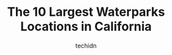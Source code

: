 ---
layout: ampstory
image: https://i0.wp.com/paketmu.com/wp-content/uploads/2023/06/super-silly-fun-land-0-in-california-1686363655.jpeg?resize=640,853
author: techidn
featured: false
description: Explore the diverse Waterpark scene in California, home to an incredible selection of 10 establishments catering to every taste. Whether youre in search of iconic favorites or undiscovered 
title: The 10 Largest Waterparks Locations in California
cover:
   title: The 10 Largest Waterparks Locations in California
   subtitle: RICKPATE
   background: https://paketmu.com/wp-content/uploads/2023/06/super-silly-fun-land-0-in-california-1686363655.jpeg

pages: 
 - layout: thirds
   top: <h1>#1 Knotts Soak City</h1>
   bottom: "<p>Great water park! Decent amount of rides. Theres a lazy river and there are lots of slides. Great place for kids. Restrooms on site. Staff is everywhere picking up trash</p>"
   background: https://paketmu.com/wp-content/uploads/2023/06/super-silly-fun-land-1-in-california-1686363655.jpeg
   backgroundblur: true
 - layout: thirds
   top: <h1>#2 Hurricane Harbor Los Angeles</h1>
   bottom: "<p>Had a terrible experience in this place. Today was my worst experience ever in a water park. It is not worth the money that you spend on that. It was incredibly crowded a</p>"
   background: https://paketmu.com/wp-content/uploads/2023/06/super-silly-fun-land-2-in-california-1686363656.jpeg
   cta:
      link: https://paketmu.com/the-10-largest-waterparks-locations-in-california/
      text: The 10 Largest Waterparks Locations in California
 - layout: thirds
   top: <h1>#3 Raging Waters Los Angeles</h1>
   bottom: "<p>This park is so much fun; I would recommend bringing the kids! Only about 3 rides werent operating that day, which was great! We got on all of the others! The longest li</p>"
   background: https://paketmu.com/wp-content/uploads/2023/06/super-silly-fun-land-3-in-california-1686363657.jpeg
   cta:
      link: https://paketmu.com/the-10-largest-waterparks-locations-in-california/
      text: The 10 Largest Waterparks Locations in California
 - layout: thirds
   top: <h1>#4 Six Flags Hurricane Harbor Concord</h1>
   bottom: "<p>1950 Waterworld Pkwy, Concord, CA 94520, United States</p>"
   background: https://images.unsplash.com/photo-1547366785-564103df7e13?ixlib=rb-4.0.3&ixid=MnwxMjA3fDB8MHxwaG90by1wYWdlfHx8fGVufDB8fHx8&auto=format&fit=crop&w=640&h=853&q=80
   cta:
      link: https://paketmu.com/the-10-largest-waterparks-locations-in-california/
      text: The 10 Largest Waterparks Locations in California
 - layout: thirds
   top: <h1>#5 Island Waterpark</h1>
   bottom: "<p>6099 W Barstow Ave, Fresno, CA 93723, United States</p>"
   background: https://images.unsplash.com/photo-1553949345-eb786bb3f7ba?ixlib=rb-4.0.3&ixid=MnwxMjA3fDB8MHxwaG90by1wYWdlfHx8fGVufDB8fHx8&auto=format&fit=crop&w=640&h=853&q=80
   cta:
      link: https://paketmu.com/the-10-largest-waterparks-locations-in-california/
      text: The 10 Largest Waterparks Locations in California
 - layout: thirds
   top: <h1>#6 Wild Water Adventure Park</h1>
   bottom: "<p>11413 E Shaw Ave, Clovis, CA 93619, United States</p>"
   background: https://images.unsplash.com/photo-1595364397663-fca4f075d796?ixlib=rb-4.0.3&ixid=MnwxMjA3fDB8MHxwaG90by1wYWdlfHx8fGVufDB8fHx8&auto=format&fit=crop&w=640&h=853&q=80
   cta:
      link: https://paketmu.com/the-10-largest-waterparks-locations-in-california/
      text: The 10 Largest Waterparks Locations in California
 - layout: thirds
   top: <h1>#7 DryTown Water Park</h1>
   bottom: "<p>3850-B E Ave S, Palmdale, CA 93550, United States</p>"
   background: https://images.unsplash.com/photo-1489694553447-4c9339da310d?ixlib=rb-4.0.3&ixid=MnwxMjA3fDB8MHxwaG90by1wYWdlfHx8fGVufDB8fHx8&auto=format&fit=crop&w=640&h=853&q=80
   cta:
      link: https://paketmu.com/the-10-largest-waterparks-locations-in-california/
      text: The 10 Largest Waterparks Locations in California
 - layout: thirds
   middle: Continue reading...
   background: https://images.unsplash.com/photo-1549241520-425e3dfc01cb?ixlib=rb-4.0.3&ixid=MnwxMjA3fDB8MHxwaG90by1wYWdlfHx8fGVufDB8fHx8&auto=format&fit=crop&w=640&h=853&q=80
   cta:
      link: https://paketmu.com/the-10-largest-waterparks-locations-in-california/
      text: The 10 Largest Waterparks Locations in California
      
---